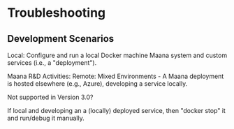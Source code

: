 # Troubleshooting

## Development Scenarios

Local:
Configure and run a local Docker machine Maana system and custom services (i.e., a "deployment").

Maana R&D Activities:
Remote: Mixed Environments - A Maana deployment is hosted elsewhere (e.g., Azure), developing a service locally.

Not supported in Version 3.0?

If local and developing an a (locally) deployed service, then "docker stop" it and run/debug it manually.
